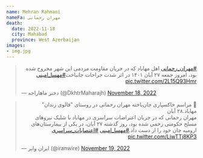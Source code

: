 ```yaml
---
name: Mehran Rahmani
nameFa: مهران رحمانی
death:
  date: 2022-11-18
  city: Mahabad
  province: West Azerbaijan
images:
- img.jpg
---
```


<blockquote class="twitter-tweet"><p lang="fa" dir="rtl"><a href="https://twitter.com/hashtag/%D9%85%D9%87%D8%B1%D8%A7%D9%86_%D8%B1%D8%AD%D9%85%D8%A7%D9%86%DB%8C?src=hash&amp;ref_src=twsrc%5Etfw">#مهران_رحمانی</a> اهل مهاباد که در جریان مقاومت مردمی این شهر مجروح شده بود، امروز جمعه ۲۷ آبان ۱۴۰۱ در اثر شدت جراحات جانباخت<a href="https://twitter.com/hashtag/%D9%85%D9%87%D8%B3%D8%A7_%D8%A7%D9%85%DB%8C%D9%86%DB%8C?src=hash&amp;ref_src=twsrc%5Etfw">#مهسا_امینی</a> <a href="https://t.co/2L15Q93Hmr">pic.twitter.com/2L15Q93Hmr</a></p>&mdash; دختر ماهاراجه (@DkhtrMaharajh) <a href="https://twitter.com/DkhtrMaharajh/status/1593654918698582017?ref_src=twsrc%5Etfw">November 18, 2022</a></blockquote> <script async src="https://platform.twitter.com/widgets.js" charset="utf-8"></script>

<blockquote class="twitter-tweet"><p lang="fa" dir="rtl">🎥 مراسم خاکسپاری جان‌باخته مهران رحمانی در روستای &quot;قالوی زندان&quot; مهاباد.۲٨ آبان<br>مهران رحمانی که در جریان اعتراضات سراسری در مهاباد با شلیک نیروهای مسلح حکومتی زخمی شده بود، روز گذشته ۲۷ آبان، در یکی از بیمارستان‌های ارومیه جان خود را از دست داد.<a href="https://twitter.com/hashtag/%D9%85%D9%87%D8%B3%D8%A7_%D8%A7%D9%85%DB%8C%D9%86%DB%8C?src=hash&amp;ref_src=twsrc%5Etfw">#مهسا_امینی</a> <a href="https://twitter.com/hashtag/%D8%A7%D8%B9%D8%AA%D8%B5%D8%A7%D8%A8%D8%A7%D8%AA_%D8%B3%D8%B1%D8%A7%D8%B3%D8%B1%DB%8C?src=hash&amp;ref_src=twsrc%5Etfw">#اعتصابات_سراسری</a> <a href="https://t.co/LjwTTj8KP3">pic.twitter.com/LjwTTj8KP3</a></p>&mdash; ایران وایر (@iranwire) <a href="https://twitter.com/iranwire/status/1593906364950118400?ref_src=twsrc%5Etfw">November 19, 2022</a></blockquote> <script async src="https://platform.twitter.com/widgets.js" charset="utf-8"></script>
